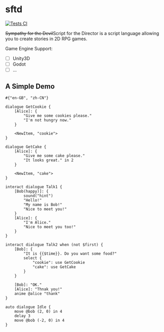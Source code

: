 # sftd
[![Tests CI](https://github.com/NeilKleistGao/sftd/actions/workflows/tests.yml/badge.svg?branch=main)](https://github.com/NeilKleistGao/sftd/actions/workflows/tests.yml)

<del>Sympathy for the Devil</del>Script for the Director is a script language allowing
you to create stories in 2D RPG games.

Game Engine Support:
- [ ] Unity3D
- [ ] Godot
- [ ] ...

## A Simple Demo
```
#{"en-GB", "zh-CN"}

dialogue GetCookie {
    [Alice]: {
        "Give me some cookies please."
        "I'm not hungry now."
    }
    
    <NewItem, "cookie">
}

dialogue GetCake {
    [Alice]: {
        "Give me some cake please."
        "It looks great." in 2
    }
    
    <NewItem, "cake">
}

interact dialogue Talk1 {
    [Bob(happy)]: {
        sound("hint")
        "Hello!"
        "My name is Bob!"
        "Nice to meet you!"
    }
    [Alice]: {
        "I'm Alice."
        "Nice to meet you too!"
    }
}

interact dialogue Talk2 when (not $first) {
    [Bob]: {
        "It is {{$time}}. Do you want some food?"
        select {
            "cookie": use GetCookie
            "cake": use GetCake
        }
    }
    
    [Bob]: "OK."
    [Alice]: "Thnak you!"
    anime @alice "thank"
}

auto dialogue Idle {
    move @bob (2, 0) in 4
    delay 3
    move @bob (-2, 0) in 4
}
```